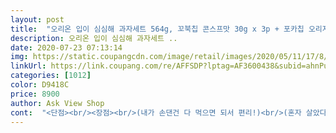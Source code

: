 ```yaml
---
layout: post 
title:  "오리온 입이 심심해 과자세트 564g, 꼬북칩 콘스프맛 30g x 3p + 포카칩 오리지널 30g x 3p + 스윙칩 복음고추장맛 30g x 3p + 오징어땅콩 98g x 3p, 1세트" 
description: 오리온 입이 심심해 과자세트 ..
date: 2020-07-23 07:13:14 
img: https://static.coupangcdn.com/image/retail/images/2020/05/11/17/8/842210c0-1b3c-4b4c-bcd0-6db1b0a085eb.jpg 
linkUrl: https://link.coupang.com/re/AFFSDP?lptag=AF3600438&subid=ahnPublicAsk&pageKey=1566936923&itemId=2679307904&vendorItemId=70669822561&traceid=V0-113-81be52c884742b85 
categories: [1012] 
color: D9418C 
price: 8900 
author: Ask View Shop 
cont:  "<단점><br/><장점><br/>(내가 손댄건 다 먹으면 되서 편리!)<br/>(혼자 살았다면 이미 간식창고였을 것 같... <br/>)<br/><br/> -<br/> -<br/>06.<br/>14(후기추가)<br/>1.<br/> 박스가 귀여운건 장점이긴 하지만 너무 커서 처치곤란일 수 있다.<br/><br/>1.<br/> 입이 궁금할 때 한번 먹기에 딱 좋은 사이즈다.<br/><br/>1위 꼬북칩<br/>1인 가구도 간식창고로 딱인 것 같습니다.<br/><br/>2.<br/> 난 한 우물만 파고 대용량을 추구한다인 경우는 양이 아쉬울 수 있다.<br/><br/>2.<br/> 종류가 다양해서 질리지 않는다.<br/><br/>2위 오징어땅콩<br/>3.<br/> 요즘 코로나19로 개인방역이 중요하다고 하는데<br/>3위 스윙칩<br/>4.<br/> 야외로 맥주 한캔 하러 나갈 때 들고 가면 딱이다.<br/><br/>4위 포카칩<br/>과자 먹을 때 사람당 1봉지씩 골라서 그거 그냥 다 먹으면 된다.<br/><br/>과자 오고 가족끼리 신나게 먹었습니다.<br/><br/>꼬북칩 처음 먹어보는데 정말 취향저격 당했어요ㅋㅋ<br/>꼬북칩은 4겹층층구조로 되있어서 너무 좋아하는 꼬북칩<br/>너무 좋은거 같아요 주위 친구나 지인에게 구매하라고 추천해야할거 같아요 오늘 영화보면서 맥주안주로 딱일거 같아요  너무 맛있을거 같아요 간식 후식으로 선물용으로 딱인 제품인거 같아요 너무 맛있어서 한봉지 먹으면 개꿀인듯 싶어요<br/>다음날 새벽에 바로 도착해서 얼른 열어봤습니다.<br/><br/>다음번에 여행갈때 진짜 꼭사서 나눠먹고 싶어요!!<br/>다음번에도 적극추천해봅니다 맛있게 잘먹을게요 감사합니다<br/>맥주 안주로도 좋은 구성이라 더 마음에 쏙 들었어요ㅋㅋ<br/>스윙칩은 볶음고추장 스윙칩맛이래요<br/>식감도 바삭하고 부드럽게 잘 살렸네요ㅎㅎ<br/>아이들 생일파티에도 이용하기 좋습니다.<br/><br/>아주 좋습니다ㅎㅎ<br/>얇은 층이 겹겹이 쌓여서 형성된 그 모양으로 입맛도 살리고<br/>오늘은 남편이랑 골고루 하나씩 먹으면서<br/>오리온 #간식이 필요해 입이 심심해 그러면 오리온과자를 시켜봐요 캠핑용이나 여행이나 가볍게 먹기 편하게 제가 좋아하는 과자들로만 구성되있어서 너무 좋더라구요❤<br/>오징어땅콩은 술안주로 정말 좋아요 너무 맛있어요!!<br/>우연히 발견하게 된 패키지인데 ㅎㅎㅎ 괜찮네요 다음엔 다른 패키지를 사보려구요 ㅎㅎ 초코가 필요해 간식이 필요해 이렇게 2가지 패키지가 더 있더라구요 원래 다른거 사려했었는데ㅠ 품절이라 이구성을 샀던거라 ㅎㅎㅎ 근데 이구성도 정말 좋네요한가지만 먹으면 질린데 종류별로 4가지 과자가 들어있으니 골라먹는 재미도 있고 뜯어서 남기지않고 한번에 먹을수 있는양이라 좋구요짱입니당♥<br/>유통기한은 상자 밖에 나와있는데 약 4개월 정도 됩니다.<br/><br/>이 아이디어 낸 직원분 칭찬 많이많이 해줘야합니다 최소 주부마음 100% 이해하고 계신분 ㅎㅎㅎ 받자마자 딸아이는 바로 오땅 한봉 클리어했구요 ㅎㅎ 저녁에 저랑 신랑은 과자 한봉 뜯어서 술안주로 먹었네요.<br/>♥<br/>이 패키지의 좋았던점이 과자양이 뜯어서 질리지않게 딱 먹기 좋은양이 담겨있어요 오땅은 기존 판매하던 크기 그대로라서 혼자 먹기엔 양이 많을수도 있구요 나머지는 정말 한번에 먹기 딱 좋은 양이예요! 저희 가족은 실제로 편의점에서 과자 한봉 사면 셋이서 나눠먹는 수준이거든요 ㅎㅎㅎ... <br/>다른건 다 잘 먹는데 과자는 그닥 많이 먹진않아요 ㅎㅎ 한봉 뜯어서 먹으면 늘 남아서 나중엔 눅눅해져서 버리고... <br/>.<br/>ㅠ 요패키지는 그런 단점을 확 잡아줬어요 저희가족에게 딱이예요!!<br/>이건 안먹어봐서 곧먹어볼예정이에요<br/>일단 구성은 각각 3봉지씩 12봉지 구성입니다.<br/><br/>일단 딱 같이 먹어도 안 질리는 조합과 아이들도 그냥 먹기 좋고<br/>저의 추천과자는?!!<br/>정말 단짠단짠 하고싶은 조합이에요!<br/>제가 좋아하는 과자가 모두 있어서 다양하게 먹을수 있어서<br/>주문하고 다음날 바로 받았구요유통기한은 4봉지를 다 같은날 제조했네요 요 패키지를 구성하고나서 이벤트성으로 만든거라 그런가봐요ㅎㅎㅎ10월 12일까지인 제품들입니다.<br/> 일주일만에 동날테지만 ㅎㅎㅎ 그리고 패키지트레이가 정말 맘에 들었어요 ㅎㅎ 과자만 따로 여러봉 보관하려면 지져분한데 포장상자 자체가 과자를 담아두는 트레이 역할을 하다니 ㅎㅎㅎ<br/>지긋지긋한 코로나로 인해... <br/> 딸래미가 집에 있는 시간이 늘어나면서 간식거리를 많이 사게되네요ㅠ 부부가 맞벌이로 일을 하러 나가다보니... <br/> 옆에서 직접 간식을 챙겨줄수가 없어서ㅠㅠ... <br/> 마음은 아프지만... <br/> 이렇게 아이 혼자서 간단히 챙겨먹을수 있는 간식을 많이 사게됩니다ㅠ 일 쉴때는 최대한 먹고싶은거 다 해주고 있구요ㅠㅠ.<br/>.<br/> 빵.<br/>.<br/>후레이크.<br/>.<br/>도너츠.<br/>.<br/>등등 많이 구매하고.<br/>.<br/> 또 뭘 사면 좋을까 검색하던차에 요패키지상품이 눈에 확 띄였어요 ㅎㅎㅎ 뭐 과자맛이야 알고있는맛일테니 ㅎㅎㅎ 바로 구매결정했네요 평소 딸아이가 좋아하던 과자가 종류별로 다 있어서 고민할 필요가 전혀 없었어요!!! ㅎㅎㅎ<br/>집에서 영화관식으로 만들어서 하나씩 챙겨먹을수 있어서<br/>짭잘한 감자칩 너무 맛있어요<br/>짭조름한 양념 맛과<br/>친구들끼리 홈파티나 작은 생일파티 챙겨줄 때 아주 좋을 것 같아요ㅎㅎ<br/>캠핑 갈때나 사무실 간식거리로 요즘같은 집콕생활에 집에있는 아이들 간식거리로 정말 훌륭한 패키지입니다지인들께 추천 많이 했어요 ㅎㅎㅎㅎ ♥.<br/>♥ 다른종류로도 이런패키지 더더더더 많이 만들어쥬세요!!!!!♥<br/>팁을 드리자면 의외로 치킨이랑 같이 먹어도 맛있습니다!<br/>포카칩은 진정한 맥주안주 정말<br/>" 
---
```

